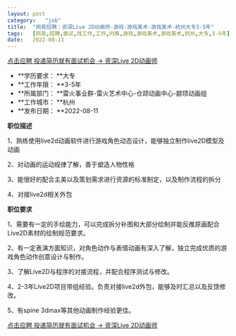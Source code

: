 ```yaml
---
layout:	post
category:	"job"
title:	"网易招聘：资深Live 2D动画师-游戏-游戏美术-游戏美术-杭州大专3-5年"
tags:	[网易,招聘,面试,找工作,工作,内推,游戏,游戏美术,游戏美术,杭州,大专,3-5年]
date:	2022-08-11
---
```


[点击应聘 投递简历就有面试机会 ->  资深Live 2D动画师](http://mobile.bole.netease.com/bole/boleDetail?id=25678&employeeId=346f03c3cda5f04c&key=all)



- **学历要求： **大专
- **工作年限： **3-5年
- **所属部门： **雷火事业群-雷火艺术中心-仓颉动画中心-颛顼动画组
- **工作城市： **杭州
- **发布日期： **2022-08-11



**职位描述**

1、熟练使用live2d动画软件进行游戏角色动态设计，能够独立制作live2D模型及动画

2、对动画的运动规律了解，善于塑造人物性格

3、能很好的配合主美以及策划需求进行资源的标准制定，以及制作流程的拆分

4、对接live2d相关外包









**职位要求**

1、需要有一定的手绘能力，可以完成拆分补图和大部分绘制并能反推原画配合Live2D素材的绘制规范要求。

2、有一定表演方面知识，对角色动作与表情动画有深入了解，独立完成优质的游戏角色动作创意设计与制作。

3、了解Live2D与程序的对接流程，并配合程序测试与修改。

4、2-3年Live2D项目带组经验。负责对接live2d外包，能够及时汇总以及反馈修改。

5、有spine 3dmax等其他动画制作经验更佳。



[点击应聘 投递简历就有面试机会 ->  资深Live 2D动画师](http://mobile.bole.netease.com/bole/boleDetail?id=25678&employeeId=346f03c3cda5f04c&key=all)